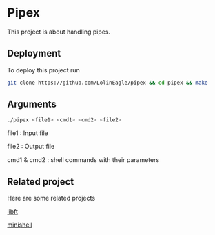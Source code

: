 # Pipex
This project is about handling pipes.

## Deployment
To deploy this project run
```bash
git clone https://github.com/LolinEagle/pipex && cd pipex && make
```

## Arguments
```bash
./pipex <file1> <cmd1> <cmd2> <file2>
```
file1 : Input file

file2 : Output file

cmd1 & cmd2 : shell commands with their parameters

## Related project
Here are some related projects

[libft](https://github.com/LolinEagle/libft)

[minishell](https://github.com/LolinEagle/minishell)
